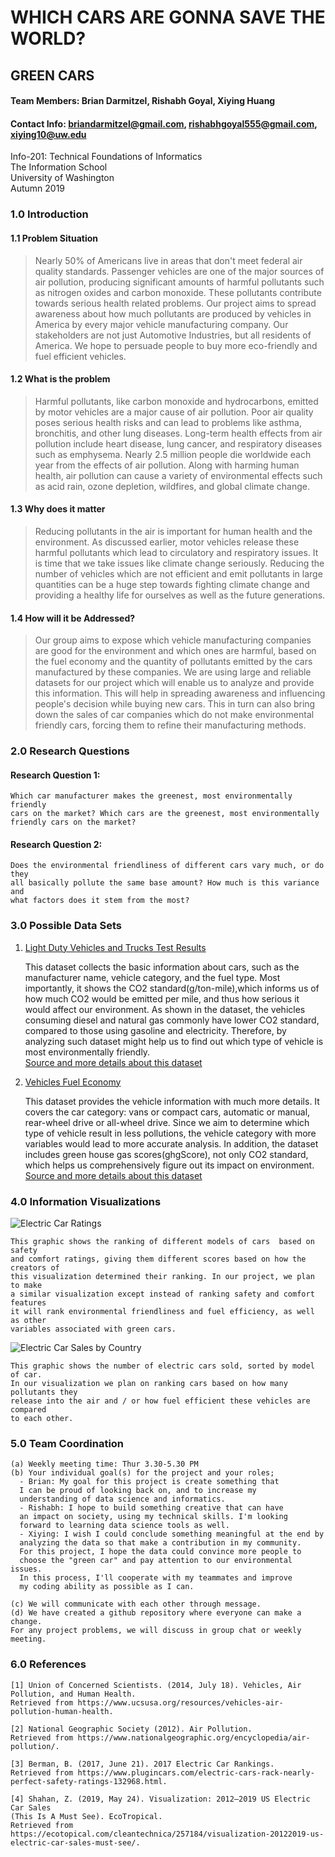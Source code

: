 # WHICH CARS ARE GONNA SAVE THE WORLD?

## GREEN CARS

#### Team Members: Brian Darmitzel, Rishabh Goyal, Xiying Huang
#### Contact Info: briandarmitzel@gmail.com, rishabhgoyal555@gmail.com, xiying10@uw.edu

Info-201: Technical Foundations of Informatics  
The Information School  
University of Washington  
Autumn 2019  

### 1.0 Introduction
#### 1.1 Problem Situation
> Nearly 50% of Americans live in areas that don't meet federal air quality
standards. Passenger vehicles are one of the major sources of air pollution,
producing significant amounts of harmful pollutants such as nitrogen oxides
and carbon monoxide. These pollutants contribute towards serious health related
problems. Our project aims to spread awareness about how much pollutants are
produced by vehicles in America by every major vehicle manufacturing company.
Our stakeholders are not just Automotive Industries, but all residents of
America. We hope to persuade people to buy more eco-friendly and fuel efficient
vehicles.

#### 1.2 What is the problem
> Harmful pollutants, like carbon monoxide and hydrocarbons, emitted by motor
vehicles are a major cause of air pollution. Poor air quality poses serious
health risks and can lead to problems like asthma, bronchitis, and other lung
diseases. Long-term health effects from air pollution include heart disease,
lung cancer, and respiratory diseases such as emphysema. Nearly 2.5 million
people die worldwide each year from the effects of air pollution. Along with
harming human health, air pollution can cause a variety of environmental
effects such as acid rain, ozone depletion, wildfires, and global climate
change.

#### 1.3 Why does it matter
> Reducing pollutants in the air is important for human health and the
environment. As discussed earlier, motor vehicles release these harmful
pollutants which lead to circulatory and respiratory issues. It is time that
we take issues like climate change seriously. Reducing the number of vehicles
which are not efficient and emit pollutants in large quantities can be a huge
step towards fighting climate change and providing a healthy life for ourselves
as well as the future generations.

#### 1.4 How will it be Addressed?
> Our group aims to expose which vehicle manufacturing companies are good for
the environment and which ones are harmful, based on the fuel economy and the
quantity of pollutants emitted by the cars manufactured by these companies.
We are using large and reliable datasets for our project which will enable
us to analyze and provide this information. This will help in spreading
awareness and influencing people's decision while buying new cars. This in
turn can also bring down the sales of car companies which do not make
environmental friendly cars, forcing them to refine their manufacturing methods.

### 2.0 Research Questions
#### Research Question 1:
    Which car manufacturer makes the greenest, most environmentally friendly
    cars on the market? Which cars are the greenest, most environmentally
    friendly cars on the market?
    
#### Research Question 2:
    Does the environmental friendliness of different cars vary much, or do they
    all basically pollute the same base amount? How much is this variance and
    what factors does it stem from the most?

### 3.0 Possible Data Sets
1. [Light Duty Vehicles and Trucks Test Results](https://www.epa.gov/sites/production/files/2019-02/light-duty-vehicle-test-results-report-2014-present.xlsx)  

    This dataset collects the basic information about cars, such as the manufacturer
    name, vehicle category, and the fuel type. Most importantly, it shows the CO2
    standard(g/ton-mile),which informs us of how much CO2 would be emitted per mile,
    and thus how serious it would affect our environment. As shown in the dataset,
    the vehicles consuming diesel and natural gas commonly have lower CO2 standard,
    compared to those using gasoline and electricity. Therefore, by analyzing such
    dataset might help us to find out which type of vehicle is most environmentally
    friendly.  
[Source and more details about this dataset](https://www.epa.gov/compliance-and-fuel-economy-data/annual-certification-data-vehicles-engines-and-equipment)

2. [Vehicles Fuel Economy](https://www.fueleconomy.gov/feg/epadata/vehicles.csv.zip)  

    This dataset provides the vehicle information with much more details. It covers
    the car category: vans or compact cars, automatic or manual, rear-wheel drive
    or all-wheel drive. Since we aim to determine which type of vehicle result
    in less pollutions, the vehicle category with more variables would lead to more
    accurate analysis. In addition, the dataset includes green house gas
    scores(ghgScore), not only CO2 standard, which helps us comprehensively figure
    out its impact on environment.  
[Source and more details about this dataset](https://www.fueleconomy.gov/feg/download.shtml)

### 4.0 Information Visualizations
![Electric Car Ratings](https://www.plugincars.com/sites/default/files/2017-ev-safety-ratings-620.jpg)  

    This graphic shows the ranking of different models of cars  based on safety
    and comfort ratings, giving them different scores based on how the creators of
    this visualization determined their ranking. In our project, we plan to make
    a similar visualization except instead of ranking safety and comfort features
    it will rank environmental friendliness and fuel efficiency, as well as other
    variables associated with green cars.

![Electric Car Sales by Country](https://cleantechnica.com/files/2019/05/US-EV-Sales-4-2019.png)  

    This graphic shows the number of electric cars sold, sorted by model of car.
    In our visualization we plan on ranking cars based on how many pollutants they
    release into the air and / or how fuel efficient these vehicles are compared
    to each other.

### 5.0 Team Coordination
    (a) Weekly meeting time: Thur 3.30-5.30 PM
    (b) Your individual goal(s) for the project and your roles;
      - Brian: My goal for this project is create something that
      I can be proud of looking back on, and to increase my
      understanding of data science and informatics.
      - Rishabh: I hope to build something creative that can have
      an impact on society, using my technical skills. I'm looking
      forward to learning data science tools as well.
      - Xiying: I wish I could conclude something meaningful at the end by
      analyzing the data so that make a contribution in my community.
      For this project, I hope the data could convince more people to
      choose the "green car" and pay attention to our environmental issues.
      In this process, I'll cooperate with my teammates and improve
      my coding ability as possible as I can.

    (c) We will communicate with each other through message.
    (d) We have created a github repository where everyone can make a change.
    For any project problems, we will discuss in group chat or weekly meeting.

### 6.0 References
    [1] Union of Concerned Scientists. (2014, July 18). Vehicles, Air Pollution, and Human Health.
    Retrieved from https://www.ucsusa.org/resources/vehicles-air-pollution-human-health.

    [2] National Geographic Society (2012). Air Pollution.
    Retrieved from https://www.nationalgeographic.org/encyclopedia/air-pollution/.

    [3] Berman, B. (2017, June 21). 2017 Electric Car Rankings.
    Retrieved from https://www.plugincars.com/electric-cars-rack-nearly-perfect-safety-ratings-132968.html.

    [4] Shahan, Z. (2019, May 24). Visualization: 2012–2019 US Electric Car Sales
    (This Is A Must See). EcoTropical.
    Retrieved from https://ecotopical.com/cleantechnica/257184/visualization-20122019-us-electric-car-sales-must-see/.
